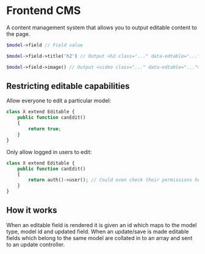 # Frontend CMS

A content management system that allows you to output editable content to the page.

```php
$model->field // Field value
```

```php
$model->field->title('h2') // Output <h2 class="..." data-edtable="...">Field value</h2>
```

```php
$model->field->image() // Output <video class="..." data-edtable="..."><source src="..." type="..."><source ...></h2>
```

## Restricting editable capabilities

Allow everyone to edit a particular model:

```php
class X extend Editable {
    public function canEdit()
    {
        return true;
    }
}
```

Only allow logged in users to edit:

```php
class X extend Editable {
    public function canEdit()
    {
        return auth()->user(); // Could even check their permissions here?
    }
}
```

## How it works

When an editable field is rendered it is given an id which maps to the model type, model id and updated field.
When an update/save is made editable fields which belong to the same model are collated in to an array and sent to an update controller.
